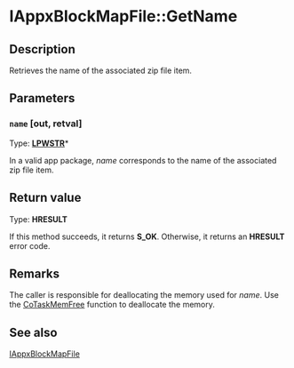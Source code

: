 # IAppxBlockMapFile::GetName

## Description

Retrieves the name of the associated zip file item.

## Parameters

### `name` [out, retval]

Type: **[LPWSTR](https://learn.microsoft.com/windows/desktop/WinProg/windows-data-types)***

In a valid app package, *name* corresponds to the name of the associated zip file item.

## Return value

Type: **HRESULT**

If this method succeeds, it returns **S_OK**. Otherwise, it returns an **HRESULT** error code.

## Remarks

The caller is responsible for deallocating the memory used for *name*. Use the [CoTaskMemFree](https://learn.microsoft.com/windows/desktop/api/combaseapi/nf-combaseapi-cotaskmemfree) function to deallocate the memory.

## See also

[IAppxBlockMapFile](https://learn.microsoft.com/windows/desktop/api/appxpackaging/nn-appxpackaging-iappxblockmapfile)